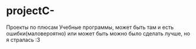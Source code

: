 # projectC-
Проекты по плюсам
Учебные программы, может быть там и есть ошибки(маловероятно) или может быть можно было сделать лучше, но я стралась :3 
